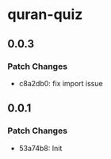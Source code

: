 # quran-quiz

## 0.0.3

### Patch Changes

- c8a2db0: fix import issue

## 0.0.1

### Patch Changes

- 53a74b8: Init
